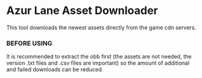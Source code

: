 # Azur Lane Asset Downloader
This tool downloads the newest assets directly from the game cdn servers.

### BEFORE USING
It is recommended to extract the obb first (the assets are not needed, the version .txt files and .csv files are important) so the amount of additional and failed downloads can be reduced.